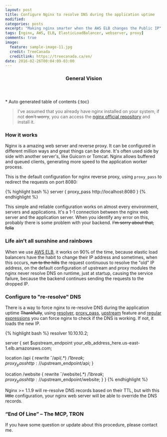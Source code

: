 ```yaml
---
layout: post
title: Configure Nginx to resolve DNS during the application uptime
modified:
categories: posts 
excerpt: "Making nginx smarter when the AWS ELB changes the Public IP"
tags: [nginx, AWS, ELB, ElasticLoadBalancer, webserver, proxy]
comments: true
image:
  feature: sample-image-11.jpg
  credit: TreeCanada
  creditlink: https://treecanada.ca/en/
date: 2016-02-26T00:04:09-03:00
---
```


<section id="table-of-contents" class="toc">
  <header>
    <h3>General Vision</h3>
  </header>
<div id="drawer" markdown="1">
*  Auto generated table of contents
{:toc}
</div>
</section><!-- /#table-of-contents -->

> I've assumed that you already have nginx installed on your system, if not <strike>don't worry</strike>, you can access the <a href="https://www.nginx.com/resources/wiki/start/topics/tutorials/install" target="_blank">nginx official repository</a> and install it.

### How it works

Nginx is a amazing web server and reverse proxy. It can be configured in different million ways and great things can be done. It's often used side by side with another server's, like Guicorn or Tomcat. Nginx allows buffered and queued clients, generating more speed to the application worker process.

This is the default configuration for nginx reverse proxy, using ``proxy_pass`` to redirect the requests on port 8080:

{% highlight bash %}
server {
    proxy_pass http://localhost:8080
}
{% endhighlight %}

This simple and reliable configuration works on almost every environment, servers and applications. It's a 1-1 connection between the nginx web server and the application server. When you identify any error on this, probably there is some problem with your backend. <strike>I'm sorry about that, fella</strike>

### Life ain't all sunshine and rainbows

When we use <a href="https://aws.amazon.com/elasticloadbalancing" target="_blank">AWS ELB</a>, it works on 90% of the time, because elastic load balancers have the habit to change their IP address and sometimes, when this occurs, <strike>run to the hills</strike> the request continuous to resolve the "old" IP address, on the default configuration of upstream and proxy modules the nginx never resolve DNS on runtime, just at startup, causing the service failure, because the backend continues sending the requests to the dropped IP.

### Configure to "re-resolve" DNS

There is a way to force nginx to re-resolve DNS during the application uptime <strike>Thankfully</strike>, using <a href="http://nginx.org/en/docs/http/ngx_http_core_module.html#resolver">resolver</a>, <a href="http://nginx.org/en/docs/http/ngx_http_proxy_module.html">proxy_pass</a>, <a href="http://nginx.org/en/docs/http/ngx_http_upstream_module.html" target="_blank">upstream</a> feature and <a href="https://en.wikipedia.org/wiki/Regular_expression" target="_blank">regular expressions</a> you can force nginx to check if the DNS is working. If not, it loads the new IP. 

{% highlight bash %}
resolver 10.10.10.2;

server {
  set $upstream_endpoint your_elb_address_here.us-east-1.elb.amazonaws.com;
  
  location /api {
    rewrite ˆ/api(.*) /$1 break;
    proxy_pass http://$upstream_endpoint/api;
  }

  location /website {
    rewrite ˆ/website(.*) /$1 break;
    proxy_pass http://$upstream_endpoint/website;
  }
}
{% endhighlight %}

Nginx >= 1.1.9 will re-resolve DNS records based on their TTL, but with this <strike>little</strike> configuration, your nginx web server will be able to override the DNS records.

### “End Of Line” – The MCP, TRON

If you have some question or update about this procedure, please contact me.